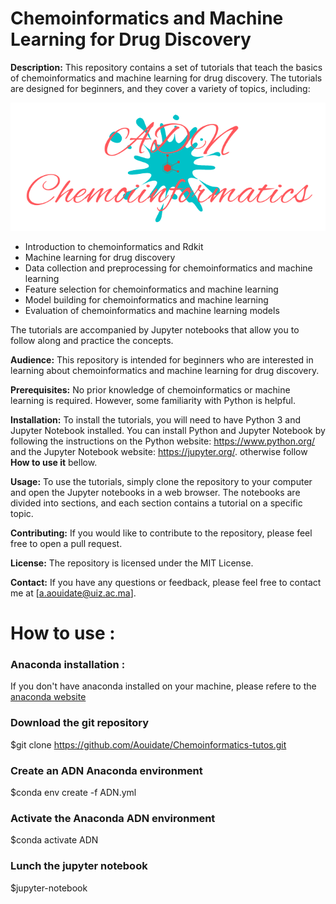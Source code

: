 # Chemoinformatics and Machine Learning for Drug Discovery

**Description:** This repository contains a set of tutorials that teach the basics of chemoinformatics and machine learning for drug discovery. The tutorials are designed for beginners, and they cover a variety of topics, including:
<p align="center"> 
  
<img src="images/ADN_Chemoiinformatics.png" alt="logo chemoinfo"/>
</p>

* Introduction to chemoinformatics and Rdkit
* Machine learning for drug discovery
* Data collection and preprocessing for chemoinformatics and machine learning
* Feature selection for chemoinformatics and machine learning
* Model building for chemoinformatics and machine learning
* Evaluation of chemoinformatics and machine learning models

The tutorials are accompanied by Jupyter notebooks that allow you to follow along and practice the concepts.

**Audience:** This repository is intended for beginners who are interested in learning about chemoinformatics and machine learning for drug discovery.

**Prerequisites:** No prior knowledge of chemoinformatics or machine learning is required. However, some familiarity with Python is helpful.

**Installation:** To install the tutorials, you will need to have Python 3 and Jupyter Notebook installed. You can install Python and Jupyter Notebook by following the instructions on the Python website: https://www.python.org/ and the Jupyter Notebook website: https://jupyter.org/. otherwise follow **How to use it** bellow.

**Usage:** To use the tutorials, simply clone the repository to your computer and open the Jupyter notebooks in a web browser. The notebooks are divided into sections, and each section contains a tutorial on a specific topic.

**Contributing:** If you would like to contribute to the repository, please feel free to open a pull request.

**License:** The repository is licensed under the MIT License.

**Contact:** If you have any questions or feedback, please feel free to contact me at [a.aouidate@uiz.ac.ma].


# How to use :

### Anaconda installation :

If you don't have anaconda installed on your machine, please refere to the [anaconda website](https://docs.anaconda.com/anaconda/install/)

### Download the git repository

$git clone https://github.com/Aouidate/Chemoinformatics-tutos.git

### Create an ADN Anaconda environment 

$conda env create -f ADN.yml

### Activate the Anaconda ADN environment

$conda activate ADN

### Lunch the jupyter notebook

$jupyter-notebook


